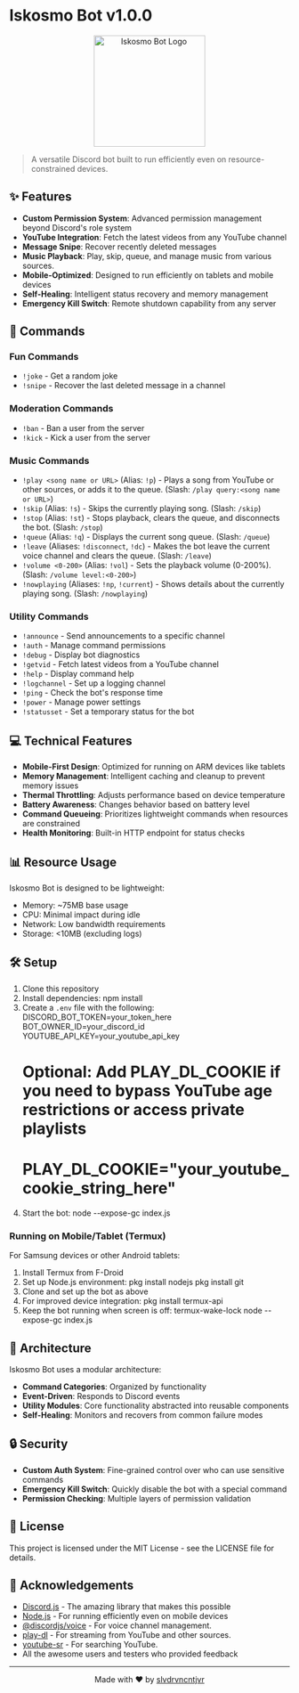# Iskosmo Bot v1.0.0

<p align="center">
  <img src="https://i.imgur.com/YourLogoHere.png" alt="Iskosmo Bot Logo" width="200"/>
</p>

> A versatile Discord bot built to run efficiently even on resource-constrained devices.

## ✨ Features

- **Custom Permission System**: Advanced permission management beyond Discord's role system
- **YouTube Integration**: Fetch the latest videos from any YouTube channel
- **Message Snipe**: Recover recently deleted messages
- **Music Playback**: Play, skip, queue, and manage music from various sources.
- **Mobile-Optimized**: Designed to run efficiently on tablets and mobile devices
- **Self-Healing**: Intelligent status recovery and memory management
- **Emergency Kill Switch**: Remote shutdown capability from any server

## 🚀 Commands

### Fun Commands
- `!joke` - Get a random joke
- `!snipe` - Recover the last deleted message in a channel

### Moderation Commands
- `!ban` - Ban a user from the server
- `!kick` - Kick a user from the server

### Music Commands
- `!play <song name or URL>` (Alias: `!p`) - Plays a song from YouTube or other sources, or adds it to the queue. (Slash: `/play query:<song name or URL>`)
- `!skip` (Alias: `!s`) - Skips the currently playing song. (Slash: `/skip`)
- `!stop` (Alias: `!st`) - Stops playback, clears the queue, and disconnects the bot. (Slash: `/stop`)
- `!queue` (Alias: `!q`) - Displays the current song queue. (Slash: `/queue`)
- `!leave` (Aliases: `!disconnect`, `!dc`) - Makes the bot leave the current voice channel and clears the queue. (Slash: `/leave`)
- `!volume <0-200>` (Alias: `!vol`) - Sets the playback volume (0-200%). (Slash: `/volume level:<0-200>`)
- `!nowplaying` (Aliases: `!np`, `!current`) - Shows details about the currently playing song. (Slash: `/nowplaying`)

### Utility Commands
- `!announce` - Send announcements to a specific channel
- `!auth` - Manage command permissions
- `!debug` - Display bot diagnostics
- `!getvid` - Fetch latest videos from a YouTube channel
- `!help` - Display command help
- `!logchannel` - Set up a logging channel
- `!ping` - Check the bot's response time
- `!power` - Manage power settings
- `!statusset` - Set a temporary status for the bot

## 💻 Technical Features

- **Mobile-First Design**: Optimized for running on ARM devices like tablets
- **Memory Management**: Intelligent caching and cleanup to prevent memory issues
- **Thermal Throttling**: Adjusts performance based on device temperature
- **Battery Awareness**: Changes behavior based on battery level
- **Command Queueing**: Prioritizes lightweight commands when resources are constrained
- **Health Monitoring**: Built-in HTTP endpoint for status checks

## 📊 Resource Usage

Iskosmo Bot is designed to be lightweight:
- Memory: ~75MB base usage
- CPU: Minimal impact during idle
- Network: Low bandwidth requirements
- Storage: <10MB (excluding logs)

## 🛠 Setup

1. Clone this repository
2. Install dependencies:
   npm install
3. Create a `.env` file with the following:
   DISCORD_BOT_TOKEN=your_token_here
   BOT_OWNER_ID=your_discord_id
   YOUTUBE_API_KEY=your_youtube_api_key
   # Optional: Add PLAY_DL_COOKIE if you need to bypass YouTube age restrictions or access private playlists
   # PLAY_DL_COOKIE="your_youtube_cookie_string_here" 
4. Start the bot:
   node --expose-gc index.js

### Running on Mobile/Tablet (Termux)

For Samsung devices or other Android tablets:

1. Install Termux from F-Droid
2. Set up Node.js environment:
   pkg install nodejs
   pkg install git
3. Clone and set up the bot as above
4. For improved device integration:
   pkg install termux-api
5. Keep the bot running when screen is off:
   termux-wake-lock
   node --expose-gc index.js

## 🔧 Architecture

Iskosmo Bot uses a modular architecture:
- **Command Categories**: Organized by functionality
- **Event-Driven**: Responds to Discord events
- **Utility Modules**: Core functionality abstracted into reusable components
- **Self-Healing**: Monitors and recovers from common failure modes

## 🔒 Security

- **Custom Auth System**: Fine-grained control over who can use sensitive commands
- **Emergency Kill Switch**: Quickly disable the bot with a special command
- **Permission Checking**: Multiple layers of permission validation

## 📝 License

This project is licensed under the MIT License - see the LICENSE file for details.

## 🙏 Acknowledgements

- [Discord.js](https://discord.js.org/) - The amazing library that makes this possible
- [Node.js](https://nodejs.org/) - For running efficiently even on mobile devices
- [@discordjs/voice](https://discord.js.org/#/docs/voice/main/general/welcome) - For voice channel management.
- [play-dl](https://github.com/play-dl/play-dl) - For streaming from YouTube and other sources.
- [youtube-sr](https://github.com/DevAndromeda/youtube-sr) - For searching YouTube.
- All the awesome users and testers who provided feedback

---

<p align="center">
  Made with ❤️ by <a href="https://github.com/slvdrvncntjvr">slvdrvncntjvr</a>
</p>
